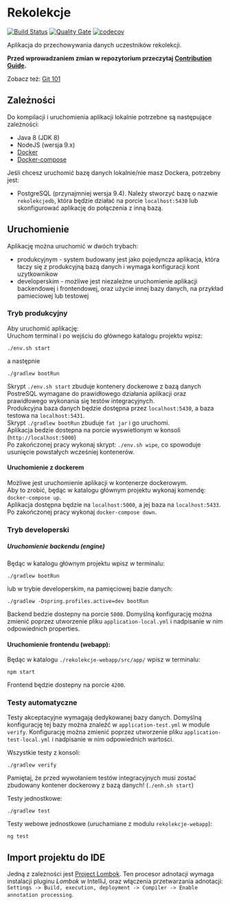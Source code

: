 # Rekolekcje

[![Build Status](https://travis-ci.org/oaza-waw/rekolekcje-api.svg?branch=master)](https://travis-ci.org/oaza-waw/rekolekcje-api)
[![Quality Gate](https://sonarcloud.io/api/project_badges/measure?project=rekolekcje-api%3Arekolekcje-engine&metric=alert_status)](https://sonarcloud.io/dashboard/index/rekolekcje-api:rekolekcje-engine)
[![codecov](https://codecov.io/gh/oaza-waw/rekolekcje-api/branch/develop/graph/badge.svg)](https://codecov.io/gh/oaza-waw/rekolekcje-api)

Aplikacja do przechowywania danych uczestników rekolekcji.

**Przed wprowadzaniem zmian w repozytorium przeczytaj [Contribution Guide](docs/CONTRIBUTING.md).**

Zobacz też: [Git 101](docs/git-101.md)

## Zależności

Do kompilacji i uruchomienia aplikacji lokalnie potrzebne są następujące zależności:

- Java 8 (JDK 8)
- NodeJS (wersja 9.x)
- [Docker](https://docs.docker.com/install/linux/docker-ce/ubuntu/)
- [Docker-compose](https://docs.docker.com/compose/install/)

Jeśli chcesz uruchomić bazę danych lokalnie/nie masz Dockera, potrzebny jest:
- PostgreSQL (przynajmniej wersja 9.4). Należy stworzyć bazę o nazwie `rekolekcjedb`,
która będzie działać na porcie `localhost:5430` lub skonfigurować aplikację do połączenia z inną bazą.


## Uruchomienie

Aplikację można uruchomić w dwóch trybach:
- produkcyjnym - system budowany jest jako pojedyncza aplikacja, która łaczy się z produkcyjną bazą danych i wymaga konfiguracji kont uzytkownikow
- developerskim - możliwe jest niezależne uruchomienie aplikacji backendowej i frontendowej, oraz użycie innej bazy danych, na przykład pamieciowej lub testowej

### Tryb produkcyjny

Aby uruchomić aplikację: <br/>
Uruchom terminal i po wejściu do głównego katalogu projektu wpisz:

```$xslt
./env.sh start
```
a następnie
```$xslt
./gradlew bootRun
```


Skrypt `./env.sh start` zbuduje kontenery dockerowe z bazą danych PostreSQL wymagane do prawidłowego działania aplikacji
oraz prawidłowego wykonania się testów integracyjnych. <br/>
Produkcyjna baza danych będzie dostępna przez `localhost:5430`, a baza testowa na `localhost:5431`. <br/>
Skrypt `./gradlew bootRun` zbuduje `fat jar` i go uruchomi. <br/>
Aplikacja bedzie dostepna na porcie wyswietlonym w konsoli (`http://localhost:5000`) <br/>
Po zakończonej pracy wykonaj skrypt:
`./env.sh wipe`, co spowoduje usunięcie powstałych wcześniej kontenerów. <br/>

#### Uruchomienie z dockerem
Możliwe jest uruchomienie aplikacji w kontenerze dockerowym. <br/>
Aby to zrobić, będąc w katalogu głównym projektu wykonaj komendę:
`docker-compose up`. <br/>
Aplikacja dostępna będzie na `localhost:5000`, a jej baza na `localhost:5433`.
Po zakończonej pracy wykonaj `docker-compose down`.

### Tryb developerski


##### Uruchomienie backendu (engine)
Będąc w katalogu głównym projektu wpisz w terminalu:
```$xslt
./gradlew bootRun
```

lub w trybie developerskim, na pamięciowej bazie danych:
```$xslt
./gradlew -Dspring.profiles.active=dev bootRun
```

Backend bedzie dostepny na porcie `5000`.
Domyślną konfigurację można zmienić poprzez utworzenie pliku `application-local.yml` i nadpisanie w nim odpowiednich properties.

#### Uruchomienie frontendu (webapp):
Będąc w katalogu `./rekolekcje-webapp/src/app/` wpisz w terminalu:
```$xslt
npm start
```

Frontend będzie dostepny na porcie `4200`. <br/>

### Testy automatyczne

Testy akceptacyjne wymagają dedykowanej bazy danych. Domyślną konfigurację tej bazy można znaleźć w `application-test.yml` w module `verify`. 
Konfigurację można zmienić poprzez utworzenie pliku `application-test-local.yml` i nadpisanie w nim odpowiednich wartości.

Wszystkie testy z konsoli:
```$xslt
./gradlew verify
```
Pamiętaj, że przed wywołaniem testów integracyjnych musi zostać zbudowany
kontener dockerowy z bazą danych!  (`./enh.sh start`)

Testy jednostkowe:
```$xslt
./gradlew test
```

Testy webowe jednostkowe (uruchamiane z modulu `rekolekcje-webapp`):
```$xslt
ng test
```

## Import projektu do IDE
Jedną z zależności jest [Project Lombok](https://projectlombok.org/). Ten procesor adnotacji wymaga instalacji pluginu *Lombok* w IntelliJ, oraz włączenia przetwarzania adnotacji:
`Settings -> Build, execution, deployment -> Compiler -> Enable annotation processing`.
